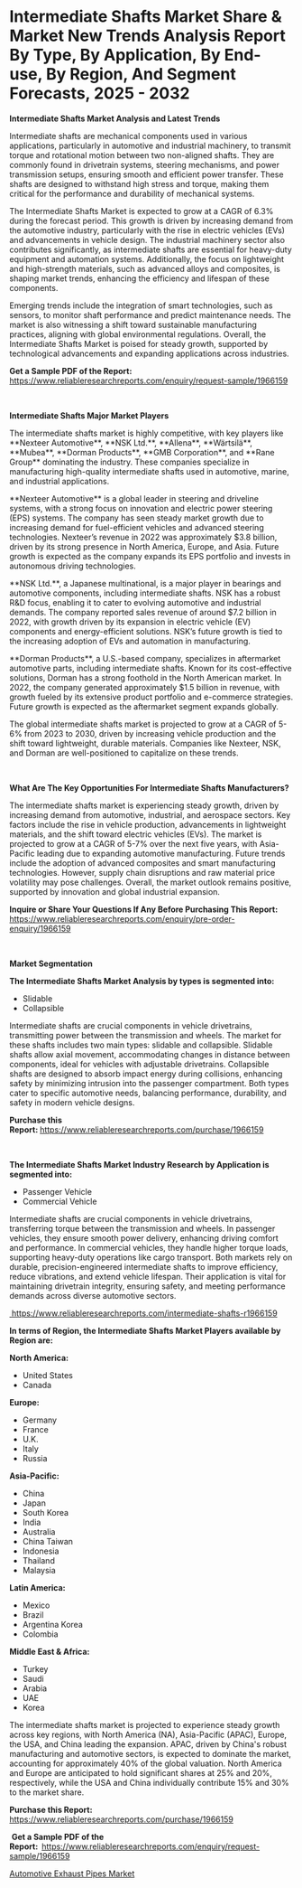 <p><h1>Intermediate Shafts Market Share & Market New Trends Analysis Report By Type, By Application, By End-use, By Region, And Segment Forecasts, 2025 - 2032</h1></p><p><strong>Intermediate Shafts Market Analysis and Latest Trends</strong></p>
<p><p>Intermediate shafts are mechanical components used in various applications, particularly in automotive and industrial machinery, to transmit torque and rotational motion between two non-aligned shafts. They are commonly found in drivetrain systems, steering mechanisms, and power transmission setups, ensuring smooth and efficient power transfer. These shafts are designed to withstand high stress and torque, making them critical for the performance and durability of mechanical systems.</p><p>The Intermediate Shafts Market is expected to grow at a CAGR of 6.3% during the forecast period. This growth is driven by increasing demand from the automotive industry, particularly with the rise in electric vehicles (EVs) and advancements in vehicle design. The industrial machinery sector also contributes significantly, as intermediate shafts are essential for heavy-duty equipment and automation systems. Additionally, the focus on lightweight and high-strength materials, such as advanced alloys and composites, is shaping market trends, enhancing the efficiency and lifespan of these components.</p><p>Emerging trends include the integration of smart technologies, such as sensors, to monitor shaft performance and predict maintenance needs. The market is also witnessing a shift toward sustainable manufacturing practices, aligning with global environmental regulations. Overall, the Intermediate Shafts Market is poised for steady growth, supported by technological advancements and expanding applications across industries.</p></p>
<p><strong>Get a Sample PDF of the Report:&nbsp;</strong> <a href="https://www.reliableresearchreports.com/enquiry/request-sample/1966159?utm_campaign=2030&utm_medium=2&utm_source=Github&utm_content=ia&utm_term=23012025&utm_id=intermediate-shafts">https://www.reliableresearchreports.com/enquiry/request-sample/1966159</a></p>
<p>&nbsp;</p>
<p><strong>Intermediate Shafts Major Market Players</strong></p>
<p><p>The intermediate shafts market is highly competitive, with key players like **Nexteer Automotive**, **NSK Ltd.**, **Allena**, **Wärtsilä**, **Mubea**, **Dorman Products**, **GMB Corporation**, and **Rane Group** dominating the industry. These companies specialize in manufacturing high-quality intermediate shafts used in automotive, marine, and industrial applications.</p><p>**Nexteer Automotive** is a global leader in steering and driveline systems, with a strong focus on innovation and electric power steering (EPS) systems. The company has seen steady market growth due to increasing demand for fuel-efficient vehicles and advanced steering technologies. Nexteer’s revenue in 2022 was approximately $3.8 billion, driven by its strong presence in North America, Europe, and Asia. Future growth is expected as the company expands its EPS portfolio and invests in autonomous driving technologies.</p><p>**NSK Ltd.**, a Japanese multinational, is a major player in bearings and automotive components, including intermediate shafts. NSK has a robust R&D focus, enabling it to cater to evolving automotive and industrial demands. The company reported sales revenue of around $7.2 billion in 2022, with growth driven by its expansion in electric vehicle (EV) components and energy-efficient solutions. NSK’s future growth is tied to the increasing adoption of EVs and automation in manufacturing.</p><p>**Dorman Products**, a U.S.-based company, specializes in aftermarket automotive parts, including intermediate shafts. Known for its cost-effective solutions, Dorman has a strong foothold in the North American market. In 2022, the company generated approximately $1.5 billion in revenue, with growth fueled by its extensive product portfolio and e-commerce strategies. Future growth is expected as the aftermarket segment expands globally.</p><p>The global intermediate shafts market is projected to grow at a CAGR of 5-6% from 2023 to 2030, driven by increasing vehicle production and the shift toward lightweight, durable materials. Companies like Nexteer, NSK, and Dorman are well-positioned to capitalize on these trends.</p></p>
<p>&nbsp;</p>
<p><strong>What Are The Key Opportunities For Intermediate Shafts Manufacturers?</strong></p>
<p><p>The intermediate shafts market is experiencing steady growth, driven by increasing demand from automotive, industrial, and aerospace sectors. Key factors include the rise in vehicle production, advancements in lightweight materials, and the shift toward electric vehicles (EVs). The market is projected to grow at a CAGR of 5-7% over the next five years, with Asia-Pacific leading due to expanding automotive manufacturing. Future trends include the adoption of advanced composites and smart manufacturing technologies. However, supply chain disruptions and raw material price volatility may pose challenges. Overall, the market outlook remains positive, supported by innovation and global industrial expansion.</p></p>
<p><strong>Inquire or Share Your Questions If Any Before Purchasing This Report:</strong> <a href="https://www.reliableresearchreports.com/enquiry/pre-order-enquiry/1966159?utm_campaign=2030&utm_medium=2&utm_source=Github&utm_content=ia&utm_term=23012025&utm_id=intermediate-shafts">https://www.reliableresearchreports.com/enquiry/pre-order-enquiry/1966159</a></p>
<p>&nbsp;</p>
<p><strong>Market Segmentation</strong></p>
<p><strong>The Intermediate Shafts Market Analysis by types is segmented into:</strong></p>
<p><ul><li>Slidable</li><li>Collapsible</li></ul></p>
<p><p>Intermediate shafts are crucial components in vehicle drivetrains, transmitting power between the transmission and wheels. The market for these shafts includes two main types: slidable and collapsible. Slidable shafts allow axial movement, accommodating changes in distance between components, ideal for vehicles with adjustable drivetrains. Collapsible shafts are designed to absorb impact energy during collisions, enhancing safety by minimizing intrusion into the passenger compartment. Both types cater to specific automotive needs, balancing performance, durability, and safety in modern vehicle designs.</p></p>
<p><strong>Purchase this Report:&nbsp;</strong><a href="https://www.reliableresearchreports.com/purchase/1966159?utm_campaign=2030&utm_medium=2&utm_source=Github&utm_content=ia&utm_term=23012025&utm_id=intermediate-shafts">https://www.reliableresearchreports.com/purchase/1966159</a></p>
<p>&nbsp;</p>
<p><strong>The Intermediate Shafts Market Industry Research by Application is segmented into:</strong></p>
<p><ul><li>Passenger Vehicle</li><li>Commercial Vehicle</li></ul></p>
<p><p>Intermediate shafts are crucial components in vehicle drivetrains, transferring torque between the transmission and wheels. In passenger vehicles, they ensure smooth power delivery, enhancing driving comfort and performance. In commercial vehicles, they handle higher torque loads, supporting heavy-duty operations like cargo transport. Both markets rely on durable, precision-engineered intermediate shafts to improve efficiency, reduce vibrations, and extend vehicle lifespan. Their application is vital for maintaining drivetrain integrity, ensuring safety, and meeting performance demands across diverse automotive sectors.</p></p>
<p><a href="https://www.reliableresearchreports.com/intermediate-shafts-r1966159?utm_campaign=2030&utm_medium=2&utm_source=Github&utm_content=ia&utm_term=23012025&utm_id=intermediate-shafts">&nbsp;https://www.reliableresearchreports.com/intermediate-shafts-r1966159</a></p>
<p><strong>In terms of Region, the Intermediate Shafts Market Players available by Region are:</strong></p>
<p>
    <p> <strong> North America: </strong>
        <ul>
            <li>United States</li>
            <li>Canada</li>
        </ul>
        </p> 
    <p> <strong> Europe: </strong>
        <ul>
            <li>Germany</li>
            <li>France</li>
            <li>U.K.</li>
            <li>Italy</li>
            <li>Russia</li>
        </ul>
        </p> 
    <p> <strong> Asia-Pacific: </strong>
        <ul>
            <li>China</li>
            <li>Japan</li>
            <li>South Korea</li>
            <li>India</li>
            <li>Australia</li>
            <li>China Taiwan</li>
            <li>Indonesia</li>
            <li>Thailand</li>
            <li>Malaysia</li>
        </ul>
        </p> 
    <p> <strong> Latin America: </strong>
        <ul>
            <li>Mexico</li>
            <li>Brazil</li>
            <li>Argentina Korea</li>
            <li>Colombia</li>
        </ul>
        </p> 
    <p> <strong> Middle East & Africa: </strong>
        <ul>
            <li>Turkey</li>
            <li>Saudi</li>
            <li>Arabia</li>
            <li>UAE</li>
            <li>Korea</li>
        </ul>
    </p>
    </p>
<p><p>The intermediate shafts market is projected to experience steady growth across key regions, with North America (NA), Asia-Pacific (APAC), Europe, the USA, and China leading the expansion. APAC, driven by China's robust manufacturing and automotive sectors, is expected to dominate the market, accounting for approximately 40% of the global valuation. North America and Europe are anticipated to hold significant shares at 25% and 20%, respectively, while the USA and China individually contribute 15% and 30% to the market share.</p></p>
<p><strong>Purchase this Report: </strong><a href="https://www.reliableresearchreports.com/purchase/1966159?utm_campaign=2030&utm_medium=2&utm_source=Github&utm_content=ia&utm_term=23012025&utm_id=intermediate-shafts">https://www.reliableresearchreports.com/purchase/1966159</a></p>
<p>&nbsp;<strong>Get a Sample PDF of the Report:&nbsp;&nbsp;</strong><a href="https://www.reliableresearchreports.com/enquiry/request-sample/1966159?utm_campaign=2030&utm_medium=2&utm_source=Github&utm_content=ia&utm_term=23012025&utm_id=intermediate-shafts">https://www.reliableresearchreports.com/enquiry/request-sample/1966159</a></p>
<p><strong></strong></p>
<p><p><a href="https://github.com/sherikacas30/Market-Research-Report-List-1/blob/main/automotive-exhaust-pipes-market.md?utm_campaign=2030&utm_medium=2&utm_source=Github&utm_content=ia&utm_term=23012025&utm_id=intermediate-shafts">Automotive Exhaust Pipes Market</a></p></p>